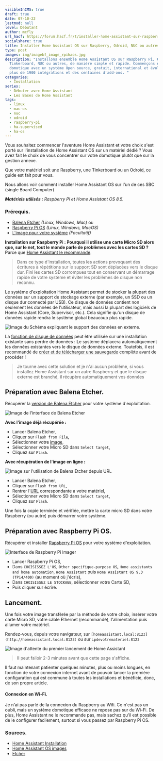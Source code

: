 ```yaml
---
visibleInCMS: true
draft: true
date: 07-10-22
lastmod: null
level: Débutant
author: mcfly
url_hacf: https://forum.hacf.fr/t/installer-home-assistant-sur-raspberry-pi-ou-autre-sbc-via-hassos/201
socialshare: true
title: Installer Home Assistant OS sur Raspberry, Odroid, NUC ou autres
type: post
images: img/imagebf_image_rpihaos.jpg
description: "Installons ensemble Home Assistant OS sur Raspberry Pi, Odroid,
  Tinkerboard, NUC ou autres, de manière simple et rapide. Commençons dans la
  domotique avec un système Open source, gratuit, international et évolutif avec
  plus de 1900 intégrations et des centaines d'add-ons. "
categories:
  - Installation
series:
  - Débuter avec Home Assistant
  - Les Bases de Home Assistant
tags:
  - linux
  - mac-os
  - nuc
  - odroid
  - raspberry-pi
  - ha-supervised
  - ha-os
---
```

Vous souhaitez commencer l'aventure Home Assistant et votre choix s'est porté sur l'installation de Home Assistant OS sur un matériel dédié ? Vous avez fait le choix de vous concentrer sur votre domotique plutôt que sur la gestion annexe.

Que votre matériel soit une Raspberry, une Tinkerboard ou un Odroid, ce guide est fait pour vous.

Nous allons voir comment installer Home Assistant OS sur l'un de ces SBC (single Board Computer)

***Matériels utilisés :*** *Raspberry Pi et Home Assistant OS 8.5.*

### Prérequis.
* [Balena Etcher](https://www.balena.io/etcher/) *(Linux, Windows, Mac)* ou
* [Raspberry Pi OS](https://www.raspberrypi.com/software/) *(Linux, Windows, MacOS)*
* [L'image pour votre système](https://github.com/home-assistant/operating-system/releases) *(Facultatif)*

**Installation sur Raspberry Pi : Pourquoi il utilise une carte Micro SD alors que, sur le net, tout le monde parle de problèmes avec les cartes SD ?** Parce que [Home Assistant le recommande](https://www.home-assistant.io/common-tasks/os/#using-external-data-disk).

> Dans ce type d'installation, toutes les actions provoquant des écritures à répétitions sur le support SD sont déplacées vers le disque dur. Fini les cartes SD corrompues tout en conservant un démarrage rapide de votre système et éviter les problèmes de disque non reconnu.

Le système d'exploitation Home Assistant permet de stocker la plupart des données sur un support de stockage externe (par exemple, un SSD ou un disque dur connecté par USB). Ce disque de données contient non seulement les données de l'utilisateur, mais aussi la plupart des logiciels de Home Assistant (Core, Supervisor, etc.). Cela signifie qu'un disque de données rapide rendra le système global beaucoup plus rapide.

![Image du Schéma expliquant le support des données en externe.](img/ha_usbdatadisk.png "Schéma expliquant le support des données en externe.")

La [fonction de disque de données](/blog/déplacer-les-données-utilisateurs-de-home-assistant-vers-un-support-externe-et-préserver-votre-carte-micro-sd/) peut être utilisée sur une installation existante sans perdre de données : Le système déplacera automatiquement les données existantes vers le disque de données externe. Toutefois, il est recommandé de [créer et de télécharger une sauvegarde](https://www.home-assistant.io/common-tasks/os/#backups) complète avant de procéder !

> Je tourne avec cette solution et je n'ai aucun problème, si vous installez Home Assistant sur un autre Raspberry et que le disque externe est branché, il récupère automatiquement vos données

## Préparation avec Balena Etcher.
Récupérer la [version de Balena Etcher](https://www.balena.io/etcher/) pour votre système d'exploitation.

![Image de l'interface de Balena Etcher](img/balena-etcher.png "Interface de Balena Etcher")

**Avec l'image déjà récupérée :**

* Lancer Balena Etcher,
* Cliquer sur `Flash from File`,
* Sélectionner votre [image](https://github.com/home-assistant/operating-system/releases),
* Sélectionner votre Micro SD dans `Select target`,
* Cliquez sur `Flash`.

**Avec récupération de l'image en ligne :**

![Image sur l'utilisation de Balena Etcher depuis URL](img/balena-etcher-depuis-url.png "Balena Etcher depuis URL")

* Lancer Balena Etcher,
* Cliquer sur `Flash from URL`,
* Rentrer l'[URL](https://www.home-assistant.io/installation/raspberrypi#write-the-image-to-your-boot-media) correspondante a votre matériel,
* Sélectionner votre Micro SD dans `Select target`,
* Cliquez sur `Flash`.

Une fois la copie terminée et vérifiée, mettre la carte micro SD dans votre Raspberry (ou autre) puis démarrer votre système.

## Préparation avec Raspberry Pi OS.
Récupérer et installer [Rapsberry Pi OS](https://www.raspberrypi.com/software/) pour votre système d'exploitation.

![Interface de Raspberry Pi Imager](img/raspberry-pi-imager.png "Interface de Raspberry Pi Imager")

* Lancer Raspberry Pi OS,
* Dans `CHOISISSEZ L'OS`, `Other specifique-purpose OS`, `Home assistants and home automation`, `Home Assistant` puis `Home Assistant OS 9.3 (TPi4/400)` (au moment où j'écris),
* Dans `CHOISISSEZ LE STOCKAGE`, sélectionner votre Carte SD,
* Puis cliquer sur écrire.

## Lancement.
Une fois votre image transférée par la méthode de votre choix, insérer votre carte Micro SD, votre câble Ethernet (recommandé), l'alimentation puis allumer votre matériel.

Rendez-vous, depuis votre navigateur, sur `[homeassistant.local:8123](http://homeassistant.local:8123)` ou sur `ipdevotremateriel:8123`

![Image d'attente du premier lancement de Home Assistant](img/installation_prepring_home_assistant-1-.jpg "Écran d'attente lors du premier lancement de Home Assistant")

> Il peut falloir 2-3 minutes avant que cette page s'affiche.

Il faut maintenant patienter quelques minutes, plus ou moins longues, en fonction de votre connexion internet avant de pouvoir lancer la première configuration qui est commune à toutes les installations et bénéficie, donc, de son propre article.

#### Connexion en Wi-Fi.
Je n'ai pas parlé de la connexion du Raspberry au Wifi. Ce n'est pas un oubli, mais un système domotique efficace ne repose pas sur du Wi-Fi. De plus, Home Assistant ne le recommande pas, mais sachez qu'il est possible de le configurer facilement, surtout si vous passez par Raspberry Pi OS.

### Sources.
* [Home Assistant Installation](https://www.home-assistant.io/hassio/installation/)
* [Home Assistant OS images](https://github.com/home-assistant/operating-system/releases)
* [Etcher](https://www.balena.io/etcher/)
